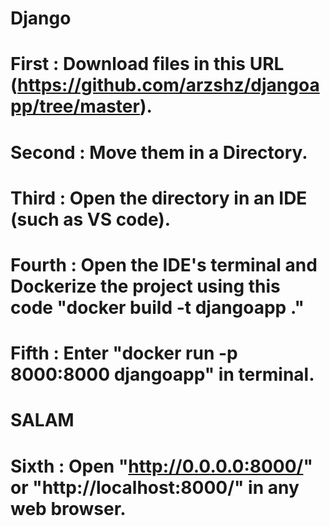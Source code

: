 # Django
# First : Download files in this URL (https://github.com/arzshz/djangoapp/tree/master).
# Second : Move them in a Directory.
# Third : Open the directory in an IDE (such as VS code).
# Fourth : Open the IDE's terminal and Dockerize the project using this code "docker build -t djangoapp ."
# Fifth : Enter "docker run -p 8000:8000 djangoapp" in terminal.
# SALAM
# Sixth : Open "http://0.0.0.0:8000/" or "http://localhost:8000/" in any web browser.
